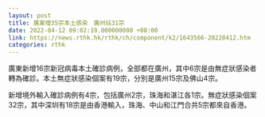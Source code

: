 ```yaml
---
layout: post
title: 廣東增35宗本土感染　廣州佔31宗
date: 2022-04-12 09:02:19.000000000 +08:00
link: https://news.rthk.hk/rthk/ch/component/k2/1643566-20220412.htm
categories: rthk
---
```


廣東新增16宗新冠病毒本土確診病例，全部都在廣州，其中6宗是由無症狀感染者轉為確診。本土無症狀感染個案有19宗，分別是廣州15宗及佛山4宗。

新增境外輸入確診病例有4宗，包括廣州2宗，珠海和湛江各1宗。無症狀感染個案32宗，其中深圳有18宗是由香港輸入，珠海、中山和江門合共5宗都來自香港。
